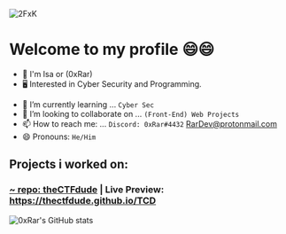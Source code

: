 ![2FxK](https://user-images.githubusercontent.com/33517160/131786458-c6b2febb-a911-4884-b95e-587a52648ac3.gif)

# Welcome to my profile 😄😄

* 👦 I'm Isa or (0xRar)
* 🖥 Interested in Cyber Security and Programming.

- 🌱 I’m currently learning ... `Cyber Sec`
- 👯 I’m looking to collaborate on ... `(Front-End) Web Projects`
- 📫 How to reach me: ... `Discord: 0xRar#4432` RarDev@protonmail.com
- 😄 Pronouns: `He/Him`

## Projects i worked on: 
### [~ repo: theCTFdude](https://github.com/theCTFdude/TCD) | Live Preview: https://thectfdude.github.io/TCD


![0xRar's GitHub stats](https://github-readme-stats.vercel.app/api?username=0xRar&show_icons=true&theme=synthwave)
